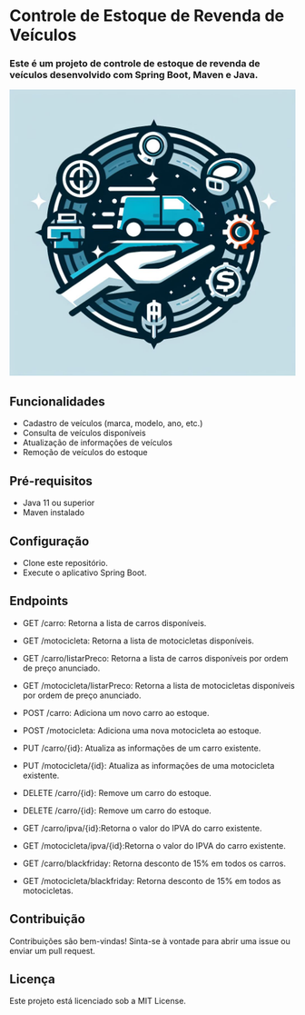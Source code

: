 # Controle de Estoque de Revenda de Veículos
### Este é um projeto de controle de estoque de revenda de veículos desenvolvido com Spring Boot, Maven e Java.

![Descrição da imagem](image.jpg)


## Funcionalidades
- Cadastro de veículos (marca, modelo, ano, etc.)
- Consulta de veículos disponíveis
- Atualização de informações de veículos
- Remoção de veículos do estoque

## Pré-requisitos
- Java 11 ou superior
- Maven instalado

## Configuração
- Clone este repositório.
- Execute o aplicativo Spring Boot.

## Endpoints

- GET /carro: Retorna a lista de carros disponíveis.

- GET /motocicleta: Retorna a lista de motocicletas disponíveis.

- GET /carro/listarPreco: Retorna a lista de carros disponíveis por ordem de preço anunciado.

- GET /motocicleta/listarPreco: Retorna a lista de motocicletas disponíveis por ordem de preço anunciado.
- POST /carro: Adiciona um novo carro ao estoque.
- POST /motocicleta: Adiciona uma nova motocicleta ao estoque.
- PUT /carro/{id}: Atualiza as informações de um carro existente.
- PUT /motocicleta/{id}: Atualiza as informações de uma motocicleta existente.
- DELETE /carro/{id}: Remove um carro do estoque.
- DELETE /carro/{id}: Remove um carro do estoque.
- GET /carro/ipva/{id}:Retorna o valor do IPVA do carro existente.
- GET /motocicleta/ipva/{id}:Retorna o valor do IPVA do carro existente.
- GET /carro/blackfriday: Retorna desconto de 15% em todos os carros.
- GET /motocicleta/blackfriday: Retorna desconto de 15% em todos as motocicletas.


## Contribuição
Contribuições são bem-vindas! Sinta-se à vontade para abrir uma issue ou enviar um pull request.

## Licença
Este projeto está licenciado sob a MIT License.
